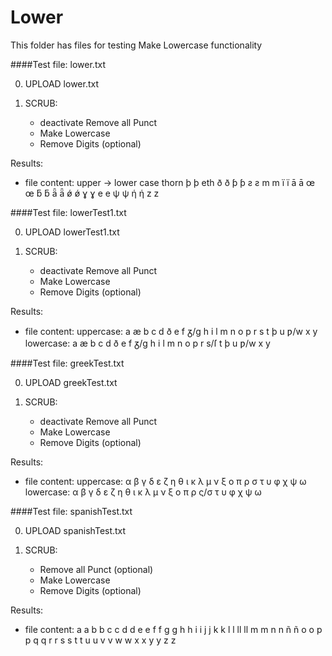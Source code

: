 Lower
=====

This folder has files for testing Make Lowercase functionality

####Test file: lower.txt

0. UPLOAD lower.txt

1. SCRUB: 
    - deactivate Remove all Punct
    - Make Lowercase
    - Remove Digits (optional)
    
Results:
- file content: upper -> lower case thorn þ þ eth ð ð ƥ ƥ ƨ ƨ m m ï ï ā ā œ œ ƃ ƃ ǟ ǟ ǿ ǿ ɣ ɣ e e ψ ψ ή ή z z

####Test file: lowerTest1.txt

0. UPLOAD lowerTest1.txt

1. SCRUB: 
    - deactivate Remove all Punct
    - Make Lowercase
    - Remove Digits (optional)
    
Results:
- file content: uppercase: a æ b c d ð e f ᵹ/g h i l m n o p r s t þ u ƿ/w x y
                lowercase: a æ b c d ð e f ᵹ/g h i l m n o p r s/ſ t þ u ƿ/w x y

####Test file: greekTest.txt

0. UPLOAD greekTest.txt

1. SCRUB: 
    - deactivate Remove all Punct
    - Make Lowercase
    - Remove Digits (optional)
    
Results:
- file content: uppercase: α β γ δ ε ζ η θ ι κ λ μ ν ξ ο π ρ σ τ υ φ χ ψ ω 
                lowercase: α β γ δ ε ζ η θ ι κ λ μ ν ξ ο π ρ ς/σ τ υ φ χ ψ ω

####Test file: spanishTest.txt

0. UPLOAD spanishTest.txt

1. SCRUB: 
    - Remove all Punct (optional)
    - Make Lowercase
    - Remove Digits (optional)
    
Results:
- file content: a a b b c c d d e e f f g g h h i i j j k k l l ll ll m m n n ñ ñ o o p p q q r r s s t t u u v v w w x x y y z z 
